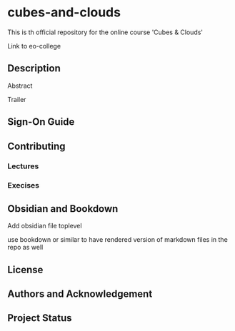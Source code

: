 # cubes-and-clouds
This is th official repository for the online course 'Cubes &amp; Clouds'

Link to eo-college



## Description
Abstract

Trailer

## Sign-On Guide

## Contributing

### Lectures

### Execises

## Obsidian and Bookdown
Add obsidian file toplevel

use bookdown or similar to have rendered version of markdown files in the repo as well

## License

## Authors and Acknowledgement

## Project Status



